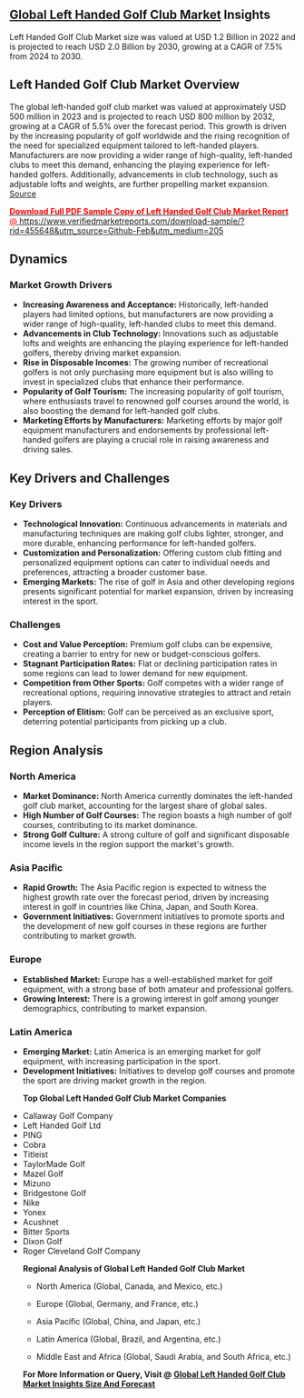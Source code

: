 <h2><a href="https://www.verifiedmarketreports.com/download-sample/?rid=455648&amp;utm_source=Github&amp;utm_medium=205" target="_blank">Global Left Handed Golf Club Market</a> Insights</h2><p>Left Handed Golf Club Market size was valued at USD 1.2 Billion in 2022 and is projected to reach USD 2.0 Billion by 2030, growing at a CAGR of 7.5% from 2024 to 2030.</p><p> <h2>Left Handed Golf Club Market Overview</h2> <p>The global left-handed golf club market was valued at approximately USD 500 million in 2023 and is projected to reach USD 800 million by 2032, growing at a CAGR of 5.5% over the forecast period. This growth is driven by the increasing popularity of golf worldwide and the rising recognition of the need for specialized equipment tailored to left-handed players. Manufacturers are now providing a wider range of high-quality, left-handed clubs to meet this demand, enhancing the playing experience for left-handed golfers. Additionally, advancements in club technology, such as adjustable lofts and weights, are further propelling market expansion. <a href="https://dataintelo.com/report/left-handed-golf-club-market">Source</a></p> <p><a href="https://dataintelo.com/report/left-handed-golf-club-market"><p><span class=""><span style="color: #ff0000;"><strong>Download Full PDF Sample Copy of Left Handed Golf Club Market Report</strong> @ </span><a href="https://www.verifiedmarketreports.com/download-sample/?rid=455648&amp;utm_source=Github-Feb&amp;utm_medium=205" target="_blank">https://www.verifiedmarketreports.com/download-sample/?rid=455648&amp;utm_source=Github-Feb&amp;utm_medium=205</a></span></p></a></p> <h2>Dynamics</h2> <h3>Market Growth Drivers</h3> <ul> <li><strong>Increasing Awareness and Acceptance:</strong> Historically, left-handed players had limited options, but manufacturers are now providing a wider range of high-quality, left-handed clubs to meet this demand. </li> <li><strong>Advancements in Club Technology:</strong> Innovations such as adjustable lofts and weights are enhancing the playing experience for left-handed golfers, thereby driving market expansion. </li> <li><strong>Rise in Disposable Incomes:</strong> The growing number of recreational golfers is not only purchasing more equipment but is also willing to invest in specialized clubs that enhance their performance. </li> <li><strong>Popularity of Golf Tourism:</strong> The increasing popularity of golf tourism, where enthusiasts travel to renowned golf courses around the world, is also boosting the demand for left-handed golf clubs. </li> <li><strong>Marketing Efforts by Manufacturers:</strong> Marketing efforts by major golf equipment manufacturers and endorsements by professional left-handed golfers are playing a crucial role in raising awareness and driving sales. </li> </ul> <h2>Key Drivers and Challenges</h2> <h3>Key Drivers</h3> <ul> <li><strong>Technological Innovation:</strong> Continuous advancements in materials and manufacturing techniques are making golf clubs lighter, stronger, and more durable, enhancing performance for left-handed golfers. </li> <li><strong>Customization and Personalization:</strong> Offering custom club fitting and personalized equipment options can cater to individual needs and preferences, attracting a broader customer base. </li> <li><strong>Emerging Markets:</strong> The rise of golf in Asia and other developing regions presents significant potential for market expansion, driven by increasing interest in the sport. </li> </ul> <h3>Challenges</h3> <ul> <li><strong>Cost and Value Perception:</strong> Premium golf clubs can be expensive, creating a barrier to entry for new or budget-conscious golfers. </li> <li><strong>Stagnant Participation Rates:</strong> Flat or declining participation rates in some regions can lead to lower demand for new equipment. </li> <li><strong>Competition from Other Sports:</strong> Golf competes with a wider range of recreational options, requiring innovative strategies to attract and retain players. </li> <li><strong>Perception of Elitism:</strong> Golf can be perceived as an exclusive sport, deterring potential participants from picking up a club. </li> </ul> <h2>Region Analysis</h2> <h3>North America</h3> <ul> <li><strong>Market Dominance:</strong> North America currently dominates the left-handed golf club market, accounting for the largest share of global sales. </li> <li><strong>High Number of Golf Courses:</strong> The region boasts a high number of golf courses, contributing to its market dominance. </li> <li><strong>Strong Golf Culture:</strong> A strong culture of golf and significant disposable income levels in the region support the market's growth. </li> </ul> <h3>Asia Pacific</h3> <ul> <li><strong>Rapid Growth:</strong> The Asia Pacific region is expected to witness the highest growth rate over the forecast period, driven by increasing interest in golf in countries like China, Japan, and South Korea. </li> <li><strong>Government Initiatives:</strong> Government initiatives to promote sports and the development of new golf courses in these regions are further contributing to market growth. </li> </ul> <h3>Europe</h3> <ul> <li><strong>Established Market:</strong> Europe has a well-established market for golf equipment, with a strong base of both amateur and professional golfers.</li> <li><strong>Growing Interest:</strong> There is a growing interest in golf among younger demographics, contributing to market expansion.</li> </ul> <h3>Latin America</h3> <ul> <li><strong>Emerging Market:</strong> Latin America is an emerging market for golf equipment, with increasing participation in the sport.</li> <li><strong>Development Initiatives:</strong> Initiatives to develop golf courses and promote the sport are driving market growth in the region.</p><p><strong>Top Global Left Handed Golf Club Market Companies</strong></p><div data-test-id=""><p><li>Callaway Golf Company</li><li> Left Handed Golf Ltd</li><li> PING</li><li> Cobra</li><li> Titleist</li><li> TaylorMade Golf</li><li> Mazel Golf</li><li> Mizuno</li><li> Bridgestone Golf</li><li> Nike</li><li> Yonex</li><li> Acushnet</li><li> Bitter Sports</li><li> Dixon Golf</li><li> Roger Cleveland Golf Company</li></p><div><strong>Regional Analysis of&nbsp;Global Left Handed Golf Club Market</strong></div><ul><li dir="ltr"><p dir="ltr">North America&nbsp;(Global, Canada, and Mexico, etc.)</p></li><li dir="ltr"><p dir="ltr">Europe (Global, Germany, and France, etc.)</p></li><li dir="ltr"><p dir="ltr">Asia Pacific&nbsp;(Global, China, and Japan, etc.)</p></li><li dir="ltr"><p dir="ltr">Latin America&nbsp;(Global, Brazil, and Argentina, etc.)</p></li><li dir="ltr">Middle East and Africa&nbsp;(Global, Saudi Arabia, and South Africa, etc.)</li></ul><p><strong>For More Information or Query, Visit @&nbsp;</strong><strong><a href="https://www.verifiedmarketreports.com/product/left-handed-golf-club-market/?utm_source=Github&amp;utm_medium=205" target="_blank">Global Left Handed Golf Club Market Insights Size And Forecast</a></strong></p></div>
